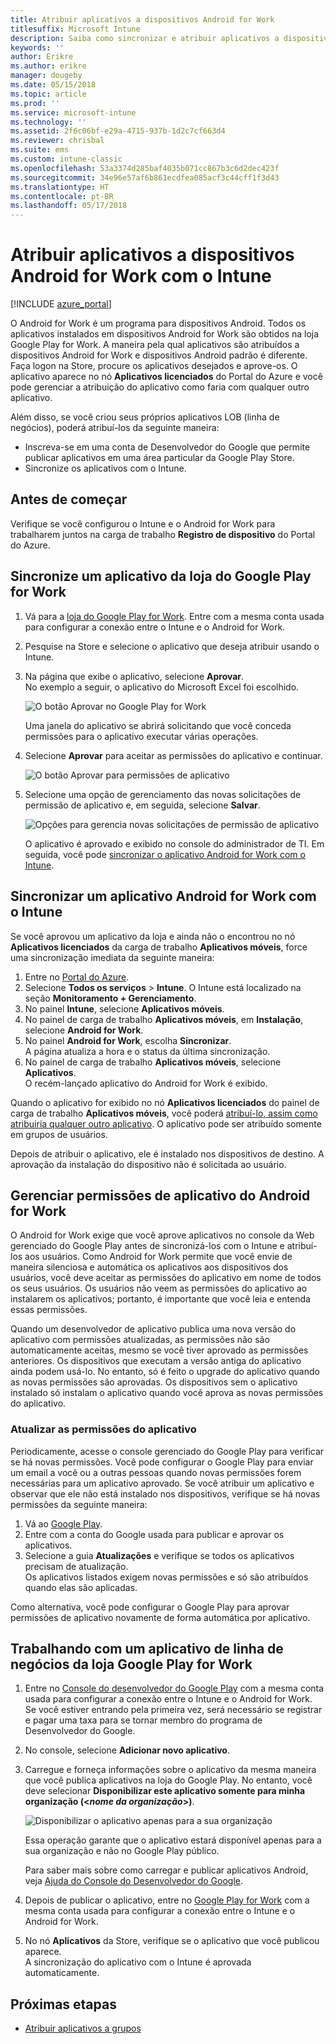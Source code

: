 ```yaml
---
title: Atribuir aplicativos a dispositivos Android for Work
titlesuffix: Microsoft Intune
description: Saiba como sincronizar e atribuir aplicativos a dispositivos Android for Work no Google Play for Work.
keywords: ''
author: Erikre
ms.author: erikre
manager: dougeby
ms.date: 05/15/2018
ms.topic: article
ms.prod: ''
ms.service: microsoft-intune
ms.technology: ''
ms.assetid: 2f6c06bf-e29a-4715-937b-1d2c7cf663d4
ms.reviewer: chrisbal
ms.suite: ems
ms.custom: intune-classic
ms.openlocfilehash: 53a3374d285baf4035b071cc867b3c6d2dec423f
ms.sourcegitcommit: 34e96e57af6b861ecdfea085acf3c44cff1f3d43
ms.translationtype: HT
ms.contentlocale: pt-BR
ms.lasthandoff: 05/17/2018
---
```

# <a name="assign-apps-to-android-for-work-devices-with-intune"></a>Atribuir aplicativos a dispositivos Android for Work com o Intune

[!INCLUDE [azure_portal](./includes/azure_portal.md)]

O Android for Work é um programa para dispositivos Android. Todos os aplicativos instalados em dispositivos Android for Work são obtidos na loja Google Play for Work. A maneira pela qual aplicativos são atribuídos a dispositivos Android for Work e dispositivos Android padrão é diferente. Faça logon na Store, procure os aplicativos desejados e aprove-os. O aplicativo aparece no nó **Aplicativos licenciados** do Portal do Azure e você pode gerenciar a atribuição do aplicativo como faria com qualquer outro aplicativo.

Além disso, se você criou seus próprios aplicativos LOB (linha de negócios), poderá atribuí-los da seguinte maneira:
- Inscreva-se em uma conta de Desenvolvedor do Google que permite publicar aplicativos em uma área particular da Google Play Store.
- Sincronize os aplicativos com o Intune.

## <a name="before-you-start"></a>Antes de começar

Verifique se você configurou o Intune e o Android for Work para trabalharem juntos na carga de trabalho **Registro de dispositivo** do Portal do Azure.

## <a name="synchronize-an-app-from-the-google-play-for-work-store"></a>Sincronize um aplicativo da loja do Google Play for Work

1. Vá para a [loja do Google Play for Work](https://play.google.com/work). Entre com a mesma conta usada para configurar a conexão entre o Intune e o Android for Work.
2. Pesquise na Store e selecione o aplicativo que deseja atribuir usando o Intune.
3. Na página que exibe o aplicativo, selecione **Aprovar**.  
    No exemplo a seguir, o aplicativo do Microsoft Excel foi escolhido.

    ![O botão Aprovar no Google Play for Work](media/approve.png)
    
   Uma janela do aplicativo se abrirá solicitando que você conceda permissões para o aplicativo executar várias operações. 

4. Selecione **Aprovar** para aceitar as permissões do aplicativo e continuar.

    ![O botão Aprovar para permissões de aplicativo](media/approve-app-permissions.png)

5. Selecione uma opção de gerenciamento das novas solicitações de permissão de aplicativo e, em seguida, selecione **Salvar**.

    ![Opções para gerencia novas solicitações de permissão de aplicativo](media/approve-app-settings.png)

    O aplicativo é aprovado e exibido no console do administrador de TI. Em seguida, você pode [sincronizar o aplicativo Android for Work com o Intune](apps-add-android-for-work.md#sync-an-android-for-work-app-with-intune). 

## <a name="sync-an-android-for-work-app-with-intune"></a>Sincronizar um aplicativo Android for Work com o Intune

Se você aprovou um aplicativo da loja e ainda não o encontrou no nó **Aplicativos licenciados** da carga de trabalho **Aplicativos móveis**, force uma sincronização imediata da seguinte maneira:

1. Entre no [Portal do Azure](https://portal.azure.com).
2. Selecione **Todos os serviços** > **Intune**. O Intune está localizado na seção **Monitoramento + Gerenciamento**.
3. No painel **Intune**, selecione **Aplicativos móveis**.
4. No painel de carga de trabalho **Aplicativos móveis**, em **Instalação**, selecione **Android for Work**.
5. No painel **Android for Work**, escolha **Sincronizar**.  
    A página atualiza a hora e o status da última sincronização.
6. No painel de carga de trabalho **Aplicativos móveis**, selecione **Aplicativos**.  
    O recém-lançado aplicativo do Android for Work é exibido.

Quando o aplicativo for exibido no nó **Aplicativos licenciados** do painel de carga de trabalho **Aplicativos móveis**, você poderá [atribuí-lo, assim como atribuiria qualquer outro aplicativo](/intune-azure/manage-apps/deploy-apps). O aplicativo pode ser atribuído somente em grupos de usuários.

Depois de atribuir o aplicativo, ele é instalado nos dispositivos de destino. A aprovação da instalação do dispositivo não é solicitada ao usuário.

## <a name="manage-android-for-work-app-permissions"></a>Gerenciar permissões de aplicativo do Android for Work
O Android for Work exige que você aprove aplicativos no console da Web gerenciado do Google Play antes de sincronizá-los com o Intune e atribuí-los aos usuários. Como Android for Work permite que você envie de maneira silenciosa e automática os aplicativos aos dispositivos dos usuários, você deve aceitar as permissões do aplicativo em nome de todos os seus usuários. Os usuários não veem as permissões do aplicativo ao instalarem os aplicativos; portanto, é importante que você leia e entenda essas permissões.

Quando um desenvolvedor de aplicativo publica uma nova versão do aplicativo com permissões atualizadas, as permissões não são automaticamente aceitas, mesmo se você tiver aprovado as permissões anteriores. Os dispositivos que executam a versão antiga do aplicativo ainda podem usá-lo. No entanto, só é feito o upgrade do aplicativo quando as novas permissões são aprovadas. Os dispositivos sem o aplicativo instalado só instalam o aplicativo quando você aprova as novas permissões do aplicativo.

### <a name="update-app-permissions"></a>Atualizar as permissões do aplicativo

Periodicamente, acesse o console gerenciado do Google Play para verificar se há novas permissões. Você pode configurar o Google Play para enviar um email a você ou a outras pessoas quando novas permissões forem necessárias para um aplicativo aprovado. Se você atribuir um aplicativo e observar que ele não está instalado nos dispositivos, verifique se há novas permissões da seguinte maneira:

1. Vá ao [Google Play](http://play.google.com/work).
2. Entre com a conta do Google usada para publicar e aprovar os aplicativos.
3. Selecione a guia **Atualizações** e verifique se todos os aplicativos precisam de atualização.  
    Os aplicativos listados exigem novas permissões e só são atribuídos quando elas são aplicadas.

Como alternativa, você pode configurar o Google Play para aprovar permissões de aplicativo novamente de forma automática por aplicativo. 

## <a name="working-with-a-line-of-business-app-from-the-google-play-for-work-store"></a>Trabalhando com um aplicativo de linha de negócios da loja Google Play for Work

1. Entre no [Console do desenvolvedor do Google Play](https://play.google.com/apps/publish) com a mesma conta usada para configurar a conexão entre o Intune e o Android for Work.  
    Se você estiver entrando pela primeira vez, será necessário se registrar e pagar uma taxa para se tornar membro do programa de Desenvolvedor do Google.
2. No console, selecione **Adicionar novo aplicativo**.
3. Carregue e forneça informações sobre o aplicativo da mesma maneira que você publica aplicativos na loja do Google Play. No entanto, você deve selecionar **Disponibilizar este aplicativo somente para minha organização (<*nome da organização*>)**.

    ![Disponibilizar o aplicativo apenas para a sua organização](media/restrict.png)

    Essa operação garante que o aplicativo estará disponível apenas para a sua organização e não no Google Play público.

    Para saber mais sobre como carregar e publicar aplicativos Android, veja [Ajuda do Console do Desenvolvedor do Google](https://support.google.com/googleplay/android-developer/answer/113469).
4. Depois de publicar o aplicativo, entre no [Google Play for Work](https://play.google.com/work) com a mesma conta usada para configurar a conexão entre o Intune e o Android for Work.
5. No nó **Aplicativos** da Store, verifique se o aplicativo que você publicou aparece.  
    A sincronização do aplicativo com o Intune é aprovada automaticamente.

## <a name="next-steps"></a>Próximas etapas

- [Atribuir aplicativos a grupos](apps-deploy.md) 

